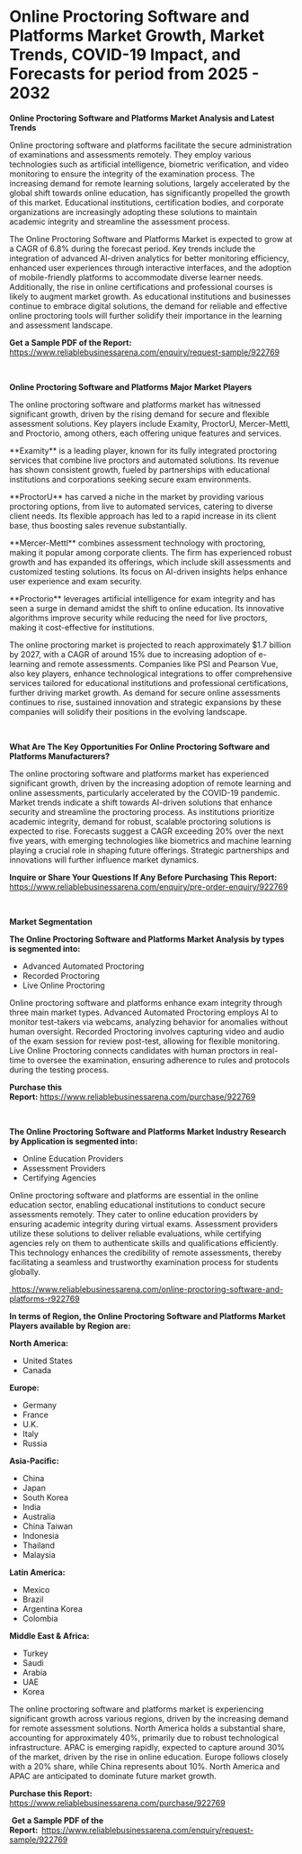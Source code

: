 <p><h1>Online Proctoring Software and Platforms Market Growth, Market Trends, COVID-19 Impact, and Forecasts for period from 2025 - 2032</h1></p><p><strong>Online Proctoring Software and Platforms Market Analysis and Latest Trends</strong></p>
<p><p>Online proctoring software and platforms facilitate the secure administration of examinations and assessments remotely. They employ various technologies such as artificial intelligence, biometric verification, and video monitoring to ensure the integrity of the examination process. The increasing demand for remote learning solutions, largely accelerated by the global shift towards online education, has significantly propelled the growth of this market. Educational institutions, certification bodies, and corporate organizations are increasingly adopting these solutions to maintain academic integrity and streamline the assessment process.</p><p>The Online Proctoring Software and Platforms Market is expected to grow at a CAGR of 6.8% during the forecast period. Key trends include the integration of advanced AI-driven analytics for better monitoring efficiency, enhanced user experiences through interactive interfaces, and the adoption of mobile-friendly platforms to accommodate diverse learner needs. Additionally, the rise in online certifications and professional courses is likely to augment market growth. As educational institutions and businesses continue to embrace digital solutions, the demand for reliable and effective online proctoring tools will further solidify their importance in the learning and assessment landscape.</p></p>
<p><strong>Get a Sample PDF of the Report:&nbsp;</strong> <a href="https://www.reliablebusinessarena.com/enquiry/request-sample/922769?utm_campaign=3002&utm_medium=2&utm_source=Github&utm_content=ia&utm_term=18042025&utm_id=online-proctoring-software-and-platforms">https://www.reliablebusinessarena.com/enquiry/request-sample/922769</a></p>
<p>&nbsp;</p>
<p><strong>Online Proctoring Software and Platforms Major Market Players</strong></p>
<p><p>The online proctoring software and platforms market has witnessed significant growth, driven by the rising demand for secure and flexible assessment solutions. Key players include Examity, ProctorU, Mercer-Mettl, and Proctorio, among others, each offering unique features and services.</p><p>**Examity** is a leading player, known for its fully integrated proctoring services that combine live proctors and automated solutions. Its revenue has shown consistent growth, fueled by partnerships with educational institutions and corporations seeking secure exam environments. </p><p>**ProctorU** has carved a niche in the market by providing various proctoring options, from live to automated services, catering to diverse client needs. Its flexible approach has led to a rapid increase in its client base, thus boosting sales revenue substantially.</p><p>**Mercer-Mettl** combines assessment technology with proctoring, making it popular among corporate clients. The firm has experienced robust growth and has expanded its offerings, which include skill assessments and customized testing solutions. Its focus on AI-driven insights helps enhance user experience and exam security.</p><p>**Proctorio** leverages artificial intelligence for exam integrity and has seen a surge in demand amidst the shift to online education. Its innovative algorithms improve security while reducing the need for live proctors, making it cost-effective for institutions.</p><p>The online proctoring market is projected to reach approximately $1.7 billion by 2027, with a CAGR of around 15% due to increasing adoption of e-learning and remote assessments. Companies like PSI and Pearson Vue, also key players, enhance technological integrations to offer comprehensive services tailored for educational institutions and professional certifications, further driving market growth. As demand for secure online assessments continues to rise, sustained innovation and strategic expansions by these companies will solidify their positions in the evolving landscape.</p></p>
<p>&nbsp;</p>
<p><strong>What Are The Key Opportunities For Online Proctoring Software and Platforms Manufacturers?</strong></p>
<p><p>The online proctoring software and platforms market has experienced significant growth, driven by the increasing adoption of remote learning and online assessments, particularly accelerated by the COVID-19 pandemic. Market trends indicate a shift towards AI-driven solutions that enhance security and streamline the proctoring process. As institutions prioritize academic integrity, demand for robust, scalable proctoring solutions is expected to rise. Forecasts suggest a CAGR exceeding 20% over the next five years, with emerging technologies like biometrics and machine learning playing a crucial role in shaping future offerings. Strategic partnerships and innovations will further influence market dynamics.</p></p>
<p><strong>Inquire or Share Your Questions If Any Before Purchasing This Report:</strong> <a href="https://www.reliablebusinessarena.com/enquiry/pre-order-enquiry/922769?utm_campaign=3002&utm_medium=2&utm_source=Github&utm_content=ia&utm_term=18042025&utm_id=online-proctoring-software-and-platforms">https://www.reliablebusinessarena.com/enquiry/pre-order-enquiry/922769</a></p>
<p>&nbsp;</p>
<p><strong>Market Segmentation</strong></p>
<p><strong>The Online Proctoring Software and Platforms Market Analysis by types is segmented into:</strong></p>
<p><ul><li>Advanced Automated Proctoring</li><li>Recorded Proctoring</li><li>Live Online Proctoring</li></ul></p>
<p><p>Online proctoring software and platforms enhance exam integrity through three main market types. Advanced Automated Proctoring employs AI to monitor test-takers via webcams, analyzing behavior for anomalies without human oversight. Recorded Proctoring involves capturing video and audio of the exam session for review post-test, allowing for flexible monitoring. Live Online Proctoring connects candidates with human proctors in real-time to oversee the examination, ensuring adherence to rules and protocols during the testing process.</p></p>
<p><strong>Purchase this Report:&nbsp;</strong><a href="https://www.reliablebusinessarena.com/purchase/922769?utm_campaign=3002&utm_medium=2&utm_source=Github&utm_content=ia&utm_term=18042025&utm_id=online-proctoring-software-and-platforms">https://www.reliablebusinessarena.com/purchase/922769</a></p>
<p>&nbsp;</p>
<p><strong>The Online Proctoring Software and Platforms Market Industry Research by Application is segmented into:</strong></p>
<p><ul><li>Online Education Providers</li><li>Assessment Providers</li><li>Certifying Agencies</li></ul></p>
<p><p>Online proctoring software and platforms are essential in the online education sector, enabling educational institutions to conduct secure assessments remotely. They cater to online education providers by ensuring academic integrity during virtual exams. Assessment providers utilize these solutions to deliver reliable evaluations, while certifying agencies rely on them to authenticate skills and qualifications efficiently. This technology enhances the credibility of remote assessments, thereby facilitating a seamless and trustworthy examination process for students globally.</p></p>
<p><a href="https://www.reliablebusinessarena.com/online-proctoring-software-and-platforms-r922769?utm_campaign=3002&utm_medium=2&utm_source=Github&utm_content=ia&utm_term=18042025&utm_id=online-proctoring-software-and-platforms">&nbsp;https://www.reliablebusinessarena.com/online-proctoring-software-and-platforms-r922769</a></p>
<p><strong>In terms of Region, the Online Proctoring Software and Platforms Market Players available by Region are:</strong></p>
<p>
    <p> <strong> North America: </strong>
        <ul>
            <li>United States</li>
            <li>Canada</li>
        </ul>
        </p> 
    <p> <strong> Europe: </strong>
        <ul>
            <li>Germany</li>
            <li>France</li>
            <li>U.K.</li>
            <li>Italy</li>
            <li>Russia</li>
        </ul>
        </p> 
    <p> <strong> Asia-Pacific: </strong>
        <ul>
            <li>China</li>
            <li>Japan</li>
            <li>South Korea</li>
            <li>India</li>
            <li>Australia</li>
            <li>China Taiwan</li>
            <li>Indonesia</li>
            <li>Thailand</li>
            <li>Malaysia</li>
        </ul>
        </p> 
    <p> <strong> Latin America: </strong>
        <ul>
            <li>Mexico</li>
            <li>Brazil</li>
            <li>Argentina Korea</li>
            <li>Colombia</li>
        </ul>
        </p> 
    <p> <strong> Middle East & Africa: </strong>
        <ul>
            <li>Turkey</li>
            <li>Saudi</li>
            <li>Arabia</li>
            <li>UAE</li>
            <li>Korea</li>
        </ul>
    </p>
    </p>
<p><p>The online proctoring software and platforms market is experiencing significant growth across various regions, driven by the increasing demand for remote assessment solutions. North America holds a substantial share, accounting for approximately 40%, primarily due to robust technological infrastructure. APAC is emerging rapidly, expected to capture around 30% of the market, driven by the rise in online education. Europe follows closely with a 20% share, while China represents about 10%. North America and APAC are anticipated to dominate future market growth.</p></p>
<p><strong>Purchase this Report: </strong><a href="https://www.reliablebusinessarena.com/purchase/922769?utm_campaign=3002&utm_medium=2&utm_source=Github&utm_content=ia&utm_term=18042025&utm_id=online-proctoring-software-and-platforms">https://www.reliablebusinessarena.com/purchase/922769</a></p>
<p>&nbsp;<strong>Get a Sample PDF of the Report:&nbsp;&nbsp;</strong><a href="https://www.reliablebusinessarena.com/enquiry/request-sample/922769?utm_campaign=3002&utm_medium=2&utm_source=Github&utm_content=ia&utm_term=18042025&utm_id=online-proctoring-software-and-platforms">https://www.reliablebusinessarena.com/enquiry/request-sample/922769</a></p>
<p><strong></strong></p>
<p><p></p><p></p><p></p></p>